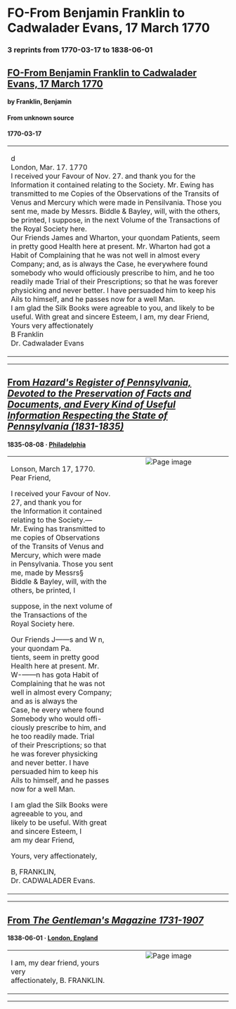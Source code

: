 
# FO-From Benjamin Franklin to Cadwalader Evans, 17 March 1770

### 3 reprints from 1770-03-17 to 1838-06-01

## [FO-From Benjamin Franklin to Cadwalader Evans, 17 March 1770](https://founders.archives.gov/documents/Franklin/01-17-02-0047)

#### by Franklin, Benjamin

#### From unknown source

#### 1770-03-17

<table style="width: 100%;"><tr><td style="width: 50%">

d  
London, Mar. 17. 1770  
I received your Favour of Nov. 27. and thank you for the Information it contained relating to the Society. Mr. Ewing has transmitted to me Copies of the Observations of the Transits of Venus and Mercury which were made in Pensilvania. Those you sent me, made by Messrs. Biddle &amp; Bayley, will, with the others, be printed, I suppose, in the next Volume of the Transactions of the Royal Society here.  
Our Friends James and Wharton, your quondam Patients, seem in pretty good Health here at present. Mr. Wharton had got a Habit of Complaining that he was not well in almost every Company; and, as is always the Case, he everywhere found somebody who would officiously prescribe to him, and he too readily made Trial of their Prescriptions; so that he was forever physicking and never better. I have persuaded him to keep his Ails to himself, and he passes now for a well Man.  
I am glad the Silk Books were agreable to you, and likely to be useful. With great and sincere Esteem, I am, my dear Friend, Yours very affectionately  
B Franklin  
Dr. Cadwalader Evans  

</td></tr></table>

---

## [From _Hazard's Register of Pennsylvania, Devoted to the Preservation of Facts and Documents, and Every Kind of Useful Information Respecting the State of Pennsylvania (1831-1835)_](https://archive.org/details/sim_hazards-register-of-pennsylvania_1835-08-08_16_6/page/n10/mode/1up?view=theater)

#### 1835-08-08 &middot; [Philadelphia](http://dbpedia.org/resource/Philadelphia)

<table style="width: 100%;"><tr><td style="width: 50%">

  
  
Lonson, March 17, 1770.  
Pear Friend,  
  
I received your Favour of Nov. 27, and thank you for  
the Information it contained relating to the Society.—  
Mr. Ewing has transmitted to me copies of Observations  
of the Transits of Venus and Mercury, which were made  
in Pensylvania. Those you sent me, made by Messrs§  
Biddle &amp; Bayley, will, with the others, be printed, I  
  
suppose, in the next volume of the Transactions of the  
Royal Society here.  
  
Our Friends J——s and W n, your quondam Pa.  
tients, seem in pretty good Health here at present. Mr.  
W-——n has gota Habit of Complaining that he was not  
well in almost every Company; and as is always the  
Case, he every where found Somebody who would offi-  
ciously prescribe to him, and he too readily made. Trial  
of their Prescriptions; so that he was forever physicking  
and never better. I have persuaded him to keep his  
Ails to himself, and he passes now for a well Man.  
  
I am glad the Silk Books were agreeable to you, and  
likely to be useful. With great and sincere Esteem, I  
am my dear Friend,  
  
Yours, very affectionately,  
  
  
  
B, FRANKLIN,  
Dr. CADWALADER Evans.  

</td><td style="width: 50%; max-height: 75%; margin: auto; display: block;">
<img alt="Page image" src="https://iiif.archive.org/iiif/sim_hazards-register-of-pennsylvania_1835-08-08_16_6&#0036;10/pct:15.283613,71.593407,69.196429,17.582418/600,/0/default.jpg"/>
</td>
</tr></table>

---

## [From _The Gentleman's Magazine 1731-1907_](https://archive.org/details/sim_gentlemans-magazine_1838-06_9/page/n45/mode/1up?view=theater)

#### 1838-06-01 &middot; [London, England](http://dbpedia.org/resource/London)

<table style="width: 100%;"><tr><td style="width: 50%">

  
  
I am, my dear friend, yours very  
affectionately, B. FRANKLIN.
</td><td style="width: 50%; max-height: 75%; margin: auto; display: block;">
<img alt="Page image" src="https://iiif.archive.org/iiif/sim_gentlemans-magazine_1838-06_9&#0036;45/pct:55.101035,82.419355,29.669788,2.774194/600,/0/default.jpg"/>
</td>
</tr></table>

---

